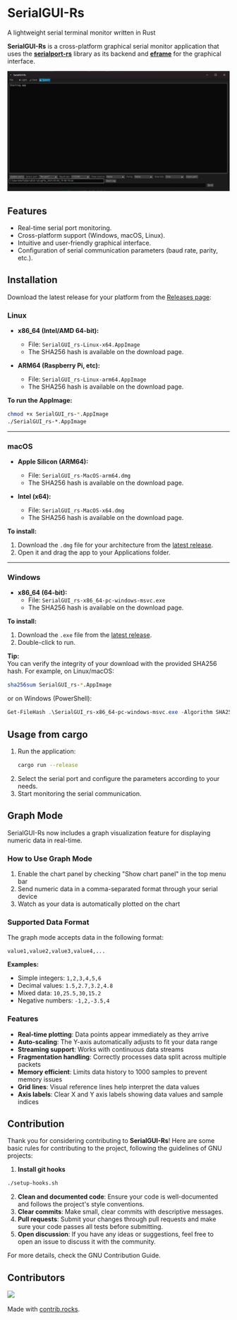 # SerialGUI-Rs

A lightweight serial terminal monitor written in Rust

**SerialGUI-Rs** is a cross-platform graphical serial monitor application that uses the [**serialport-rs**](https://github.com/serialport/serialport-rs) library as its backend and [**eframe**](https://github.com/emilk/egui/tree/master/crates/eframe) for the graphical interface.

![Screenshot](assets/Screenshot.png)

## Features

- Real-time serial port monitoring.
- Cross-platform support (Windows, macOS, Linux).
- Intuitive and user-friendly graphical interface.
- Configuration of serial communication parameters (baud rate, parity, etc.).

## Installation

Download the latest release for your platform from the [Releases page](https://github.com/Opentronika/SerialGUI-rs/releases/latest):

### Linux

- **x86_64 (Intel/AMD 64-bit):**
  - File: `SerialGUI_rs-Linux-x64.AppImage`
  - The SHA256 hash is available on the download page.

- **ARM64 (Raspberry Pi, etc):**
  - File: `SerialGUI_rs-Linux-arm64.AppImage`
  - The SHA256 hash is available on the download page.

**To run the AppImage:**
```sh
chmod +x SerialGUI_rs-*.AppImage
./SerialGUI_rs-*.AppImage
```

---

### macOS

- **Apple Silicon (ARM64):**
  - File: `SerialGUI_rs-MacOS-arm64.dmg`
  - The SHA256 hash is available on the download page.

- **Intel (x64):**
  - File: `SerialGUI_rs-MacOS-x64.dmg`
  - The SHA256 hash is available on the download page.

**To install:**
1. Download the `.dmg` file for your architecture from the [latest release](https://github.com/Opentronika/SerialGUI-rs/releases/latest).
2. Open it and drag the app to your Applications folder.

---

### Windows

- **x86_64 (64-bit):**
  - File: `SerialGUI_rs-x86_64-pc-windows-msvc.exe`
  - The SHA256 hash is available on the download page.

**To install:**
1. Download the `.exe` file from the [latest release](https://github.com/Opentronika/SerialGUI-rs/releases/latest).
2. Double-click to run.

**Tip:**  
You can verify the integrity of your download with the provided SHA256 hash. For example, on Linux/macOS:

```sh
sha256sum SerialGUI_rs-*.AppImage
```
or on Windows (PowerShell):

```powershell
Get-FileHash .\SerialGUI_rs-x86_64-pc-windows-msvc.exe -Algorithm SHA256
```

## Usage from cargo

1. Run the application:
    ```sh
    cargo run --release
    ```
2. Select the serial port and configure the parameters according to your needs.
3. Start monitoring the serial communication.

## Graph Mode

SerialGUI-Rs now includes a graph visualization feature for displaying numeric data in real-time.

### How to Use Graph Mode

1. Enable the chart panel by checking "Show chart panel" in the top menu bar
2. Send numeric data in a comma-separated format through your serial device
3. Watch as your data is automatically plotted on the chart

### Supported Data Format

The graph mode accepts data in the following format:
```
value1,value2,value3,value4,...
```

**Examples:**
- Simple integers: `1,2,3,4,5,6`
- Decimal values: `1.5,2.7,3.2,4.8`
- Mixed data: `10,25.5,30,15.2`
- Negative numbers: `-1,2,-3.5,4`

### Features

- **Real-time plotting**: Data points appear immediately as they arrive
- **Auto-scaling**: The Y-axis automatically adjusts to fit your data range
- **Streaming support**: Works with continuous data streams
- **Fragmentation handling**: Correctly processes data split across multiple packets
- **Memory efficient**: Limits data history to 1000 samples to prevent memory issues
- **Grid lines**: Visual reference lines help interpret the data values
- **Axis labels**: Clear X and Y axis labels showing data values and sample indices


## Contribution

Thank you for considering contributing to **SerialGUI-Rs**! Here are some basic rules for contributing to the project, following the guidelines of GNU projects:

1. **Install git hooks**
```sh
./setup-hooks.sh
```

2. **Clean and documented code**: Ensure your code is well-documented and follows the project's style conventions.
3. **Clear commits**: Make small, clear commits with descriptive messages.
4. **Pull requests**: Submit your changes through pull requests and make sure your code passes all tests before submitting.
5. **Open discussion**: If you have any ideas or suggestions, feel free to open an issue to discuss it with the community.

For more details, check the GNU Contribution Guide.

## Contributors


<!-- Copy-paste in your Readme.md file -->

<a href="https://github.com/Opentronika/SerialGUI-rs/graphs/contributors">
  <img src="https://contrib.rocks/image?repo=Opentronika/SerialGUI-rs" />
</a>

Made with [contrib.rocks](https://contrib.rocks).



